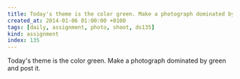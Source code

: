 ```yaml
---
title: Today's theme is the color green. Make a photograph dominated by green and post it.
created_at: 2014-01-06 01:00:00 +0100
tags: [daily, assignment, photo, shoot, ds135]
kind: assignment
index: 135
---
```


Today's theme is the color green. Make a photograph dominated by green and post it.
